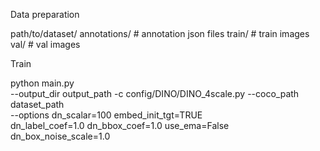 Data preparation

path/to/dataset/
  annotations/  # annotation json files
  train/    # train images
  val/      # val images

Train

  python main.py \
	--output_dir output_path -c config/DINO/DINO_4scale.py --coco_path dataset_path \
	--options dn_scalar=100 embed_init_tgt=TRUE \
	dn_label_coef=1.0 dn_bbox_coef=1.0 use_ema=False \
	dn_box_noise_scale=1.0
